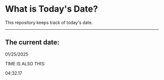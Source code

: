 # What is Today's Date?
This repository keeps track of today's date.
* * *
 
## The current date:  
 01/25/2025 
  
  
 TIME IS ALSO THIS: 
  
 04:32.17 
  
  
